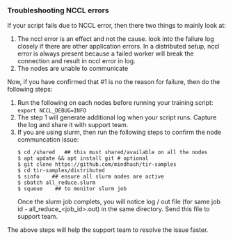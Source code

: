 ### Troubleshooting NCCL errors

If your script fails due to NCCL error, then there two things to mainly look at: 
1. The nccl error is an effect and not the cause. look into the failure log closely if there are other application errors. In a distributed setup, nccl error is always present because a failed worker will break the connection and result in nccl error in log.
2. The nodes are unable to communicate

Now, if you have confirmed that #1 is no the reason for failure, then do the following steps:
1. Run the following on each nodes before running your training script: `export NCCL_DEBUG=INFO`
2. The step 1 will generate additional log when your script runs. Capture the log and share it with support team. 
3. If you are using slurm, then run the following steps to confirm the node communcation issue:
   ```
   $ cd /shared   ## this must shared/available on all the nodes 
   $ apt update && apt install git # optional 
   $ git clone https://github.com/mindhash/tir-samples
   $ cd tir-samples/distributed
   $ sinfo    ## ensure all slurm nodes are active 
   $ sbatch all_reduce.slurm
   $ squeue    ## to monitor slurm job 
   ```
   Once the slurm job complets, you will notice log / out file (for same job id - all_reduce_<job_id>.out) in the same directory. Send this file to support team.

The above steps will help the support team to resolve the issue faster. 
